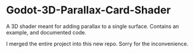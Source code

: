 # Godot-3D-Parallax-Card-Shader
A 3D shader meant for adding parallax to a single surface. Contains an example, and documented code.

I merged the entire project into this new repo. Sorry for the inconvenience.
